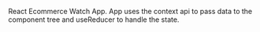 React Ecommerce Watch App. App uses the context api to pass data to the component tree and useReducer to handle the state.

